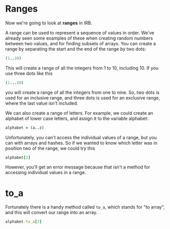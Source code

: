 # Ranges

Now we're going to look at **ranges** in IRB.

A range can be used to represent a sequence of values in order. We've already seen some examples of these when creating random numbers between two values, and for finding subsets of arrays. You can create a range by separating the start and the end of the range by two dots:

```ruby
(1..10)
```

This will create a range of all the integers from 1 to 10, including 10. If you use three dots like this

```ruby
(1...10)
```

you will create a range of all the integers from one to nine. So, two dots is used for an inclusive range, and three dots is used for an exclusive range, where the last value isn't included.

We can also create a range of letters. For example, we could create an alphabet of lower case letters, and assign it to the variable alphabet:

```ruby
alphabet = (a..z)
```

Unfortunately, you can't access the individual values of a range, but you can with arrays and hashes. So if we wanted to know which letter was in position two of the range, we could try this

```ruby
alphabet[2]
```

However, you'll get an error message because that isn't a method for accessing individual values in a range.

# to_a

Fortunately there is a handy method called `to_a`, which stands for "to array", and this will convert our range into an array.

```ruby
alphabet.to_a[2]
```